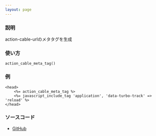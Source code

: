 ```yaml
---
layout: page
---
```


### 説明

action-cable-urlのメタタグを生成

### 使い方

    action_cable_meta_tag()

### 例

    <head>
        <%= action_cable_meta_tag %>
        <%= javascript_include_tag 'application', 'data-turbo-track' => 'reload' %>
    </head>

### ソースコード

-   [GitHub](https://github.com/rails/rails/blob/984c3ef2775781d47efa9f541ce570daa2434a80/actioncable/lib/action_cable/helpers/action_cable_helper.rb#L34)
